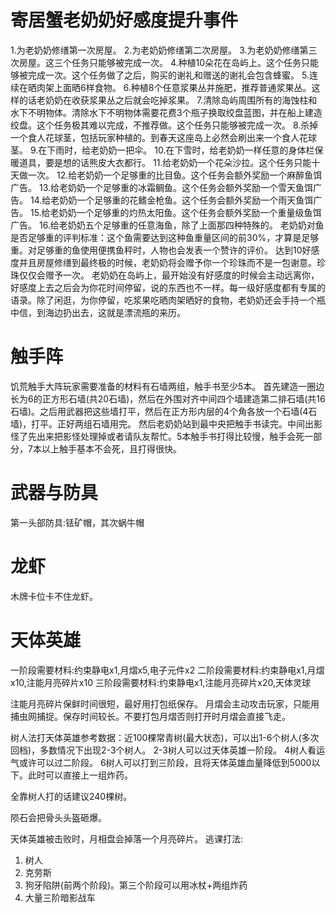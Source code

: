 # 寄居蟹老奶奶好感度提升事件
1.为老奶奶修缮第一次房屋。
2.为老奶奶修缮第二次房屋。
3.为老奶奶修缮第三次房屋。这三个任务只能够被完成一次。
4.种植10朵花在岛屿上。这个任务只能够被完成一次。这个任务做了之后，购买的谢礼和赠送的谢礼会包含蜂蜜。
5.连续在晒肉架上面晒6样食物。
6.种植8个任意浆果丛并施肥，推荐普通浆果丛。这样的话老奶奶在收获浆果丛之后就会吃掉浆果。
7.清除岛屿周围所有的海蚀柱和水下不明物体。清除水下不明物体需要花费3个瓶子换取绞盘蓝图，并在船上建造绞盘。这个任务极其难以完成，不推荐做。这个任务只能够被完成一次。
8.杀掉一个食人花球茎，包括玩家种植的。到春天这座岛上必然会刷出来一个食人花球茎。
9.在下雨时，给老奶奶一把伞。
10.在下雪时，给老奶奶一样任意的身体栏保暖道具，要是想的话熊皮大衣都行。
11.给老奶奶一个花朵沙拉。这个任务只能十天做一次。
12.给老奶奶一个足够重的比目鱼。这个任务会额外奖励一个麻醉鱼饵广告。
13.给老奶奶一个足够重的冰霜鲷鱼。这个任务会额外奖励一个雪天鱼饵广告。
14.给老奶奶一个足够重的花鳍金枪鱼。这个任务会额外奖励一个雨天鱼饵广告。
15.给老奶奶一个足够重的灼热太阳鱼。这个任务会额外奖励一个重量级鱼饵广告。
16.给老奶奶五个足够重的任意海鱼，除了上面那四种特殊的。
老奶奶对鱼是否足够重的评判标准：这个鱼需要达到这种鱼重量区间的前30%，才算是足够重。对足够重的鱼使用便携鱼秤时，人物也会发表一个赞许的评价。
达到10好感度并且房屋修缮到最终极的时候，老奶奶将会赠予你一个珍珠而不是一包谢意。珍珠仅仅会赠予一次。
老奶奶在岛屿上，最开始没有好感度的时候会主动远离你，好感度上去之后会为你花时间停留，说的东西也不一样。每一级好感度都有专属的语录。除了闲逛，为你停留，吃浆果吃晒肉架晒好的食物，老奶奶还会手持一个瓶中信，到海边扔出去，这就是漂流瓶的来历。
# 触手阵
饥荒触手大阵玩家需要准备的材料有石墙两组，触手书至少5本。
首先建造一圈边长为6的正方形石墙(共20石墙)，然后在外围对齐中间四个墙建造第二排石墙(共16石墙)。之后用武器把这些墙打平，然后在正方形内层的4个角各放一个石墙(4石墙)，打平。正好两组石墙用完。
然后老奶奶站到最中央把触手书读完。中间出影怪了先出来把影怪处理掉或者请队友帮忙。5本触手书打得比较慢，触手会死一部分，7本以上触手基本不会死，且打得很快。

# 武器与防具
第一头部防具:铥矿帽，其次蜗牛帽

# 龙虾
木牌卡位卡不住龙虾。

# 天体英雄
一阶段需要材料:约束静电x1,月熠x5,电子元件x2
二阶段需要材料:约束静电x1,月熠x10,注能月亮碎片x10
三阶段需要材料:约束静电x1,注能月亮碎片x20,天体灵球

注能月亮碎片保鲜时间很短，最好用打包纸保存。
月熠会主动攻击玩家，只能用捕虫网捕捉。保存时间较长。不要打包月熠否则打开时月熠会直接飞走。

树人法打天体英雄参考数据：近100棵常青树(最大状态)，可以出1-6个树人(多次回档)，多数情况下出现2-3个树人。
2-3树人可以过天体英雄一阶段。
4树人看运气或许可以过二阶段。
6树人可以打到三阶段，且将天体英雄血量降低到5000以下。此时可以直接上一组炸药。

全靠树人打的话建议240棵树。

陨石会把骨头头盔砸爆。

天体英雄被击败时，月相盘会掉落一个月亮碎片。
逃课打法:
1. 树人
2. 克劳斯
3. 狗牙陷阱(前两个阶段)。第三个阶段可以用冰杖+两组炸药
4. 大量三阶暗影战车